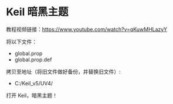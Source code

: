 # Keil 暗黑主题
教程视频链接：https://www.youtube.com/watch?v=qKuwMHLazyY

将以下文件：
- global.prop
- global.prop.def

拷贝至地址（将旧文件做好备份，并替换旧文件）:
- C:/Keil_v5/UV4/

打开 Keil，暗黑主题！